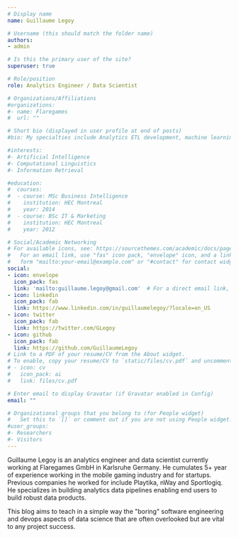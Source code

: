 ```yaml
---
# Display name
name: Guillaume Legoy

# Username (this should match the folder name)
authors:
- admin

# Is this the primary user of the site?
superuser: true

# Role/position
role: Analytics Engineer / Data Scientist 

# Organizations/Affiliations
#organizations:
#- name: Flaregames
#  url: ""

# Short bio (displayed in user profile at end of posts)
#bio: My specialties include Analytics ETL development, machine learning, product marketing, and game economy design.

#interests:
#- Artificial Intelligence
#- Computational Linguistics
#- Information Retrieval

#education:
#  courses:
#  - course: MSc Business Intelligence
#    institution: HEC Montreal
#    year: 2014
#  - course: BSc IT & Marketing
#    institution: HEC Montreal
#    year: 2012

# Social/Academic Networking
# For available icons, see: https://sourcethemes.com/academic/docs/page-builder/#icons
#   For an email link, use "fas" icon pack, "envelope" icon, and a link in the
#   form "mailto:your-email@example.com" or "#contact" for contact widget.
social:
- icon: envelope
  icon_pack: fas
  link: 'mailto:guillaume.legoy@gmail.com'  # For a direct email link, use "mailto:test@example.org".
- icon: linkedin
  icon_pack: fab
  link: https://www.linkedin.com/in/guillaumelegoy/?locale=en_US
- icon: twitter
  icon_pack: fab
  link: https://twitter.com/GLegoy
- icon: github
  icon_pack: fab
  link: https://github.com/GuillaumeLegoy
# Link to a PDF of your resume/CV from the About widget.
# To enable, copy your resume/CV to `static/files/cv.pdf` and uncomment the lines below.
# - icon: cv
#   icon_pack: ai
#   link: files/cv.pdf

# Enter email to display Gravatar (if Gravatar enabled in Config)
email: ""

# Organizational groups that you belong to (for People widget)
#   Set this to `[]` or comment out if you are not using People widget.
#user_groups:
#- Researchers
#- Visitors
---
```


Guillaume Legoy is an analytics engineer and data scientist currently working at Flaregames GmbH in Karlsruhe Germany. He cumulates 5+ year of experience working in the mobile gaming industry and for startups. Previous companies he worked for include Playtika, nWay and Sportlogiq. He specializes in building analytics data pipelines enabling end users to build robust data products.  


This blog aims to teach in a simple way the "boring" software engineering and devops aspects of data science that are often overlooked but are vital to any project success.

